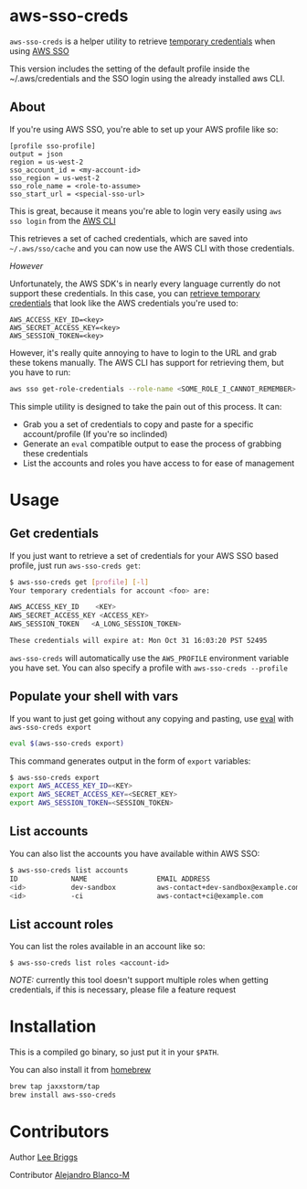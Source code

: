 # aws-sso-creds

`aws-sso-creds` is a helper utility to retrieve [temporary credentials](https://docs.aws.amazon.com/IAM/latest/UserGuide/id_credentials_temp.html) when using [AWS SSO](https://aws.amazon.com/single-sign-on/)

This version includes the setting of the default profile inside the ~/.aws/credentials and the SSO login using the already installed aws CLI.

## About

If you're using AWS SSO, you're able to set up your AWS profile like so:

```
[profile sso-profile]
output = json
region = us-west-2
sso_account_id = <my-account-id>
sso_region = us-west-2
sso_role_name = <role-to-assume>
sso_start_url = <special-sso-url>
```

This is great, because it means you're able to login very easily using `aws sso login` from the [AWS CLI](https://aws.amazon.com/cli/)

This retrieves a set of cached credentials, which are saved into `~/.aws/sso/cache` and you can now use the AWS CLI with those credentials.

_However_

Unfortunately, the AWS SDK's in nearly every language currently do not support these credentials. In this case, you can [retrieve temporary credentials](https://aws.amazon.com/blogs/security/aws-single-sign-on-now-enables-command-line-interface-access-for-aws-accounts-using-corporate-credentials/) that look like the AWS credentials you're used to:

```
AWS_ACCESS_KEY_ID=<key>
AWS_SECRET_ACCESS_KEY=<key>
AWS_SESSION_TOKEN=<key>
```

However, it's really quite annoying to have to login to the URL and grab these tokens manually. The AWS CLI has support for retrieving them, but you have to run:

```bash
aws sso get-role-credentials --role-name <SOME_ROLE_I_CANNOT_REMEMBER> --account-id <WHATS_MY_ACCOUNT_ID_AGAIN?> --access-token <I_HAVE_TO_LOOK_THIS_UP_IN_A_FILE_WHERE?>
```

This simple utility is designed to take the pain out of this process. It can:

- Grab you a set of credentials to copy and paste for a specific account/profile (If you're so inclinded)
- Generate an `eval` compatible output to ease the process of grabbing these credentials
- List the accounts and roles you have access to for ease of management

# Usage

## Get credentials

If you just want to retrieve a set of credentials for your AWS SSO based profile, just run `aws-sso-creds get`:

```bash
$ aws-sso-creds get [profile] [-l] 
Your temporary credentials for account <foo> are:

AWS_ACCESS_KEY_ID	 <KEY>
AWS_SECRET_ACCESS_KEY <ACCESS_KEY>
AWS_SESSION_TOKEN	<A_LONG_SESSION_TOKEN>

These credentials will expire at: Mon Oct 31 16:03:20 PST 52495 
```

`aws-sso-creds` will automatically use the `AWS_PROFILE` environment variable you have set. You can also specify a profile with `aws-sso-creds --profile`

## Populate your shell with vars

If you want to just get going without any copying and pasting, use [eval](https://man7.org/linux/man-pages/man1/eval.1p.html) with `aws-sso-creds export`

```bash
eval $(aws-sso-creds export)
```

This command generates output in the form of `export` variables:

```bash
$ aws-sso-creds export
export AWS_ACCESS_KEY_ID=<KEY>
export AWS_SECRET_ACCESS_KEY=<SECRET_KEY>
export AWS_SESSION_TOKEN=<SESSION_TOKEN>
```

## List accounts

You can also list the accounts you have available within AWS SSO:

```bash
$ aws-sso-creds list accounts
ID             NAME                 EMAIL ADDRESS
<id>           dev-sandbox          aws-contact+dev-sandbox@example.com
<id>           -ci                  aws-contact+ci@example.com
```

## List account roles

You can list the roles available in an account like so:

```
$ aws-sso-creds list roles <account-id>
```

_NOTE:_ currently this tool doesn't support multiple roles when getting credentials, if this is necessary, please file a feature request

# Installation

This is a compiled go binary, so just put it in your `$PATH`.

You can also install it from [homebrew](homebrew.sh)

```bash
brew tap jaxxstorm/tap
brew install aws-sso-creds
```

# Contributors

Author [Lee Briggs](https://github.com/jaxxstorm)

Contributor [Alejandro Blanco-M](https://github.com/alecuba16)
